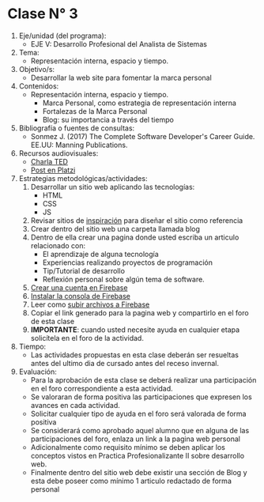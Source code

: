 # Clase N° 3

1. Eje/unidad (del programa):
    * EJE V: Desarrollo Profesional del Analista de Sistemas
2. Tema:
    * Representación interna, espacio y tiempo.
3. Objetivo/s:
    * Desarrollar la web site para fomentar la marca personal
4. Contenidos:
    * Representación interna, espacio y tiempo.
        * Marca Personal, como estrategia de representación interna
        * Fortalezas de la Marca Personal
        * Blog: su importancia a través del tiempo
5. Bibliografía o fuentes de consultas:
    * Sonmez J. (2017) The Complete Software Developer's Career Guide. EE.UU: Manning Publications.
6. Recursos audiovisuales:
    * [Charla TED](https://www.youtube.com/watch?v=c5FcxItUxo0)
    * [Post en Platzi](https://platzi.com/blog/desarollar-marca-personal/)
7. Estrategias metodológicas/actividades:
    1. Desarrollar un sitio web aplicando las tecnologías:
        * HTML
        * CSS
        * JS
    2. Revisar sitios de [inspiración](https://medium.muz.li/25-best-personal-website-design-examples-and-resources-for-your-inspiration-446f7ac0bb71) para diseñar el sitio como referencia
    3. Crear dentro del sitio web una carpeta llamada blog
    4. Dentro de ella crear una pagina donde usted escriba un articulo relacionado con:
        * El aprendizaje de alguna tecnología
        * Experiencias realizando proyectos de programación
        * Tip/Tutorial de desarrollo
        * Reflexión personal sobre algún tema de software.
    5. [Crear una cuenta en Firebase](https://firebase.google.com/?hl=es-419)
    6. [Instalar la consola de Firebase](https://firebase.google.com/docs/cli/?hl=es-419)
    7. Leer como [subir archivos a Firebase](https://firebase.google.com/docs/hosting/?hl=es-419)
    8. Copiar el link generado para la pagina web y compartirlo en el foro de esta clase
    9. __IMPORTANTE__: cuando usted necesite ayuda en cualquier etapa solicítela en el foro de la actividad.
8. Tiempo:
    * Las actividades propuestas en esta clase deberán ser resueltas antes del ultimo dia de cursado antes del receso invernal.
9. Evaluación:
    * Para la aprobación de esta clase se deberá realizar una participación en el foro correspondiente a esta actividad.
    * Se valoraran de forma positiva las participaciones que expresen los avances en cada actividad.
    * Solicitar cualquier tipo de ayuda en el foro será valorada de forma positiva
    * Se considerará como aprobado aquel alumno que en alguna de las participaciones del foro, enlaza un link a la pagina web personal
    * Adicionalmente como requisito mínimo se deben aplicar los conceptos vistos en Practica Profesionalizante II sobre desarrollo web.
    * Finalmente dentro del sitio web debe existir una sección de Blog y esta debe poseer como mínimo 1 articulo redactado de forma personal
